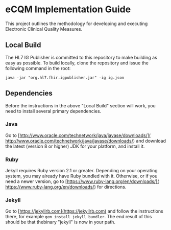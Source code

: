 # eCQM Implementation Guide

This project outlines the methodology for developing and executing Electronic Clinical Quality Measures.

## Local Build

The HL7 IG Publisher is committed to this repository to make building as easy as possible. To build locally, clone the repository and issue the following command in the root:

    java -jar "org.hl7.fhir.igpublisher.jar" -ig ig.json

## Dependencies

Before the instructions in the above "Local Build" section will work, you
need to install several primary dependencies.

### Java

Go to [http://www.oracle.com/technetwork/java/javase/downloads/](
http://www.oracle.com/technetwork/java/javase/downloads/) and download the
latest (version 8 or higher) JDK for your platform, and install it.

### Ruby

Jekyll requires Ruby version 2.1 or greater.  Depending on your operating
system, you may already have Ruby bundled with it.  Otherwise, or if you
need a newer version, go to [https://www.ruby-lang.org/en/downloads/](
https://www.ruby-lang.org/en/downloads/) for directions.

### Jekyll

Go to [https://jekyllrb.com](https://jekyllrb.com) and follow the
instructions there, for example `gem install jekyll bundler`.  The end
result of this should be that thebinary "jekyll" is now in your path.